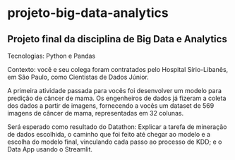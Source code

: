 # projeto-big-data-analytics
## Projeto final da disciplina de Big Data e Analytics
Tecnologias: Python e Pandas

Contexto: você e seu colega foram contratados pelo Hospital Sírio-Libanês, em São Paulo, como Cientistas de Dados Júnior. 

A primeira atividade passada para vocês foi desenvolver um modelo para predição de câncer de mama. Os engenheiros de dados já fizeram a coleta dos dados a partir de imagens, fornecendo a vocês um dataset de 569 imagens de câncer de mama, representadas em 32 colunas.

Será esperado como resultado do Datathon:
Explicar a tarefa de mineração de dados escolhida, o caminho que foi feito até chegar ao modelo e a escolha do modelo final, vinculando cada passo ao processo de KDD; e o Data App usando o Streamlit.
